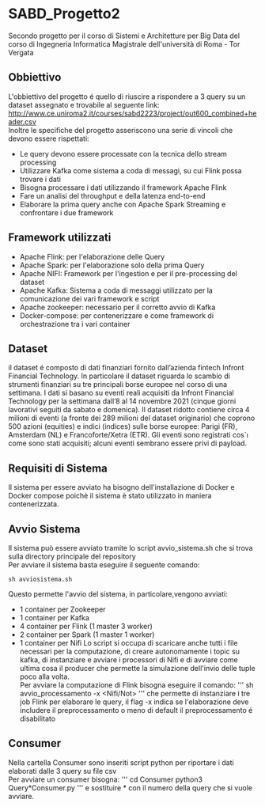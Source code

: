 # SABD_Progetto2
Secondo progetto per il corso di Sistemi e Architetture per Big Data del corso di Ingegneria Informatica Magistrale dell'università di Roma - Tor Vergata
## Obbiettivo
L'obbiettivo del progetto é quello di riuscire a rispondere a 3 query su un dataset assegnato e trovabile al seguente link: http://www.ce.uniroma2.it/courses/sabd2223/project/out600_combined+header.csv<br>
Inoltre le specifiche del progetto asseriscono una serie di vincoli che devono essere rispettati:
- Le query devono essere processate con la tecnica dello stream processing
- Utilizzare Kafka come sistema a coda di messagi, su cui Flink possa trovare i dati
- Bisogna processare i dati utilizzando il framework Apache Flink
- Fare un analisi del throughput e della latenza end-to-end
- Elaborare la prima query anche con Apache Spark Streaming e confrontare i due framework
## Framework utilizzati
- Apache Flink: per l'elaborazione delle Query
- Apache Spark: per l'elaborazione solo della prima Query
- Apache NIFI: Framework per l'ingestion e per il pre-processing del dataset
- Apache Kafka: Sistema a coda di messaggi utilizzato per la comunicazione dei vari framework e script
- Apache zookeeper: necessario per il corretto avvio di Kafka
- Docker-compose: per contenerizzare e come framework di orchestrazione tra i vari container
## Dataset
il dataset é composto di dati finanziari fornito dall’azienda fintech Infront Financial Technology. In particolare il dataset riguarda lo scambio di strumenti finanziari su tre principali borse europee nel corso di una settimana. I dati si basano su eventi reali acquisiti da Infront Financial Technology per la settimana dall’8 al 14 novembre 2021 (cinque giorni lavorativi seguiti da sabato e domenica). Il dataset ridotto contiene circa 4 milioni di eventi (a fronte dei 289 milioni del dataset originario) che coprono 500 azioni (equities) e indici (indices) sulle borse europee: Parigi (FR), Amsterdam (NL) e Francoforte/Xetra (ETR). Gli eventi sono registrati cos`ı come sono stati acquisiti; alcuni eventi sembrano essere privi di payload.
## Requisiti di Sistema
Il sistema per essere avviato ha bisogno dell'installazione di Docker e Docker compose poichè il sistema è stato utilizzato in maniera contenerizzata.
## Avvio Sistema
Il sistema può essere avviato tramite lo script avvio_sistema.sh che si trova sulla directory principale del repository<br>
Per avviare il sistema basta eseguire il seguente comando:
```
sh avviosistema.sh
```
Questo permette l'avvio del sistema, in particolare,vengono avviati:
- 1 container per Zookeeper
- 1 container per Kafka
- 4 container per Flink (1 master 3 worker)
- 2 container per Spark (1 master 1 worker)
- 1 container per Nifi
Lo script si occupa di scaricare anche tutti i file necessari per la computazione, di creare autonomamente i topic su kafka, di instanziare e avviare i processori di Nifi e di avviare come ultima cosa il producer che permette la simulazione dell'invio delle tuple poco alla volta.<br>
Per avviare la computazione di Flink bisogna eseguire il comando:
'''
sh avvio_processamento -x <Nifi/Not>
'''
che permette di instanziare i tre job Flink per elaborare le query, il flag -x indica se l'elaborazione deve includere il preprocessamento o meno di default il preprocessamento é disabilitato<br>
## Consumer
Nella cartella Consumer sono inseriti script python per riportare i dati elaborati dalle 3 query su file csv <br>
Per avviare un consumer bisogna:
'''
cd Consumer
python3 Query*Consumer.py
'''
e sostituire * con il numero della query che si vuole avviare.

